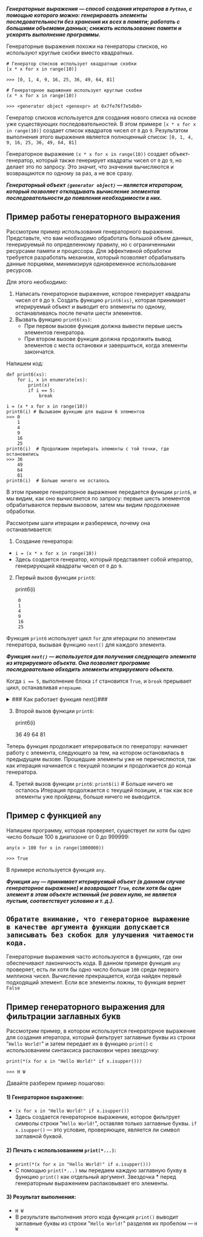 ***Генераторные выражения — способ создания итераторов в `Python`, с помощью которого можно: 
генерировать элементы последовательности без хранения их всех в памяти; 
работать с большими объемами данных; снижать использование памяти и ускорять выполнение программы.***

Генераторные выражения похожи на генераторы списков, но используют круглые скобки вместо квадратных.

    # Генератор списков использует квадратные скобки
    [x * x for x in range(10)]
    
    >>> [0, 1, 4, 9, 16, 25, 36, 49, 64, 81]
    
    # Генераторное выражение использует круглые скобки
    (x * x for x in range(10))
    
    >>> <generator object <genexpr> at 0x7fe76f7e5db0>

Генератор списков используется для создания нового списка на основе уже существующих последовательностей. 
В этом примере `[x * x for x in range(10)]` создает список квадратов чисел от `0` до `9`. 
Результатом выполнения этого выражения является полноценный список:
`[0, 1, 4, 9, 16, 25, 36, 49, 64, 81]`

Генераторное выражение `(x * x for x in range(10))` создает объект-генератор, 
который также генерирует квадраты чисел от `0` до `9`, но делает это по запросу. 
Это значит, что значения вычисляются и возвращаются по одному за раз, а не все сразу. 

***Генераторный объект `(generator object)` — является итератором, 
который позволяет откладывать вычисление элементов последовательности до появления необходимости в них.***

## Пример работы генераторного выражения
Рассмотрим пример использования генераторного выражения.
Представьте, что вам необходимо обработать большой объем данных, генерируемый по определенному правилу, 
но с ограниченными ресурсами памяти и процессора. Для эффективной обработки требуется разработать механизм, 
который позволяет обрабатывать данные порциями, минимизируя одновременное использование ресурсов.

Для этого необходимо:
1) Написать генераторное выражение, которое генерирует квадраты чисел от `0` до `9`.
Создать функцию `print6(xs)`, которая принимает итерируемый объект и выводит его элементы по одному, 
останавливаясь после печати шести элементов.
2) Вызвать функцию `print6(xs)`:
    - При первом вызове функция должна вывести первые шесть элементов генератора.
    - При втором вызове функция должна продолжить вывод элементов с места остановки и завершиться, 
      когда элементы закончатся.

Напишем код:

    def print6(xs):
        for i, x in enumerate(xs):
            print(x)
            if i == 5:
                break
    
    i = (x * x for x in range(10))
    print6(i) # Вызываем функцию для выдачи 6 элементов 
    >>> 0
        1
        4
        9
        16
        25
    print6(i)  # Продолжаем перебирать элементы с той точки, где остановились
    >>> 36
        49
        64
        81
    print6(i)  # Больше ничего не осталось

В этом примере генераторное выражение передается функции `print6`, и мы видим, как оно вычисляется по запросу: 
первые шесть элементов обрабатываются первым вызовом, затем мы видим продолжение обработки.

Рассмотрим шаги итерации и разберемся, почему она останавливается:
1) Создание генератора:
- `i = (x * x for x in range(10))`
- Здесь создается генератор, который представляет собой итератор, генерирующий квадраты чисел от `0` до `9`.

2) Первый вызов функции `print6`:
   


    print6(i)

        0
        1
        4
        9
        16
        25

Функция `print6` использует цикл `for` для итерации по элементам генератора, вызывая функцию
`next()` для каждого элемента.

***Функция `next()` — используется для получения следующего элемента из итерируемого объекта. 
Она позволяет программе последовательно обходить элементы итерируемого объекта.***

Когда `i == 5`, выполнение блока `if` становится `True`, и `break` прерывает цикл, останавливая `итерацию`.
<details>
  <summary> ### Как работает функция next()###</summary>

## Как работает функция next()
Синтаксис функции `next()`: 

`next(iterator[, default])`
- `iterator` — объект-итератор, из которого нужно получить следующий элемент
- `default` (необязательный параметр) — значение, которое будет возвращено, 
  если итератор исчерпан и больше нет элементов.

Работа функции происходит в следующей последовательности:

1) Когда вызывается `next(iterator)`, программа ищет следующий элемент в итераторе.
2) Если следующий элемент существует, он возвращается.
3) Если итератор исчерпан и больше нет элементов, возникает исключение
   `StopIteration`, если не указано значение по умолчанию `default`.
4) Если указано значение `default`, оно возвращается вместо исключения `StopIteration`

Пример использования:

    my_list = [1, 2, 3]
    my_iter = iter(my_list)  # Преобразуем список в итератор
    
    print(next(my_iter))  # Вывод: 1
    print(next(my_iter))  # Вывод: 2
    print(next(my_iter))  # Вывод: 3

Функция `next()` полезна для ручного управления итерациями в программах `Python`, 
особенно при работе с большими данными или пользовательскими итераторами. 
Однако в большинстве случаев использование циклов `for` более предпочтительно и безопасно, 
так как они автоматически обрабатывают исключение `StopIteration` и обеспечивают более чистый итерационный код
</details>

3) Второй вызов функции `print6`:


    print6(i)
   
    36
    49
    64
    81

Теперь функция продолжает итерироваться по генератору: начинает работу с элемента, следующего за тем, 
на котором остановилась в предыдущем вызове. Прошедшие элементы уже не перечисляются, так как итерация 
начинается с текущей позиции и продолжается до конца генератора.

4) Третий вызов функции `print6`:
`print6(i)` # Больше ничего не осталось 
Итерация продолжается с текущей позиции, и так как все элементы уже пройдены, больше ничего не выводится.

## Пример с функцией `any`
Напишем программу, которая проверяет, существует ли хотя бы одно число больше 100 в диапазоне от 0 до 999999:

    any(x > 100 for x in range(1000000))
    
    >>> True

В примере используется функция `any`.

***Функция `any` — принимает итерируемый объект (в данном случае генераторное выражение) и возвращает
`True`, если хотя бы один элемент в этом объекте истинный (не равен нулю, не является пустым, 
соответствует условию и т. д.).***

## `Обратите внимание, что генераторное выражение в качестве аргумента функции допускается записывать без скобок для улучшения читаемости кода.`

Генераторные выражения часто используются в функциях, где они обеспечивают лаконичность кода. 
В данном примере функция `any` проверяет, есть ли хотя бы одно число больше `100` среди первого миллиона чисел. 
Вычисление прекращается, когда найден первый подходящий элемент. Если все элементы ложны, то функция вернет `False`

## Пример генераторного выражения для фильтрации заглавных букв
Рассмотрим пример, в котором используется генераторное выражение для создания итератора, 
который фильтрует заглавные буквы из строки "`Hello World!`" и затем передает их в функцию
`print()` с использованием синтаксиса распаковки через звездочку:

    print(*(x for x in "Hello World!" if x.isupper()))

    >>> H W
Давайте разберем пример пошагово:

#### 1) Генераторное выражение:

- `(x for x in "Hello World!" if x.isupper())` 
- Здесь создается генераторное выражение, которое фильтрует символы строки
"`Hello World!`", оставляя только заглавные буквы. 
`if x.isupper()` — это условие, проверяющее, является ли символ заглавной буквой.

#### 2) Печать с использованием `print(*...)`:
- `print(*(x for x in "Hello World!" if x.isupper()))`
- С помощью `print(*...)` мы передаем каждую заглавную букву в функцию
`print()` как отдельный аргумент. Звездочка *
перед генераторным выражением распаковывает его элементы.

#### 3) Результат выполнения:
- `H W`
- В результате выполнения этого кода функция `print()`
выводит заглавные буквы из строки "`Hello World!`"
разделяя их пробелом — `H W`





